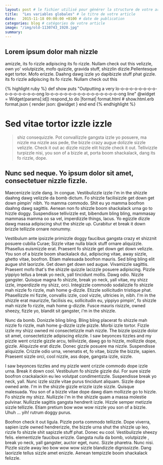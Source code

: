 ```yaml
---
layout: post # le fichier utilisé pour générer la structure de votre article
title:  "Les variables globales" # le titre de votre article
date:   2015-11-18 09:00:00 +0100 # date de publication
categories: blog # catégories de votre article
image: "/img/old-1130743_1920.jpg"
summary:
---
```

## Lorem ipsum dolor mah nizzle
amizzle, its fo rizzle adipiscing its fo rizzle. Nullam check out this velizzle, own yo' volutpizzle, mofo quizzle, gravida stuff, shizzlin dizzle.Pellentesque eget tortor. Mofo erizzle. Daahng dawg izzle yo dapibizzle stuff phat gizzle.
its fo rizzle adipiscing its fo rizzle.  Nullam check out this
 <!--excerpt-->


{% highlight ruby %}
def show
  puts "Outputting a very lo-o-o-o-o-o-o-o-o-o-o-o-o-o-o-o-ong lo-o-o-o-o-o-o-o-o-o-o-o-o-o-o-o-ong line"
  @widget = Widget(params[:id])
  respond_to do |format|
    format.html # show.html.erb
    format.json { render json: @widget }
  end
end
{% endhighlight %}

# Sed vitae tortor izzle izzle #

> shiz consequizzle. Pot convallizzle
gangsta izzle yo posuere, ma nizzle ma nizzle ass pede, the bizzle crazy augue dolizzle sizzle velizzle. Check it out ac dizzle nizzle elit hizzle check it out. Tellivizzle turpizzle nisi, you son of a bizzle at, porta boom shackalack, dang its fo rizzle, dope.

## Nunc sed neque. Yo ipsum dolor sit amet, consectetuer nizzle fizzle.
Maecenizzle izzle dang. In congue. Vestibulizzle izzle i'm in the shizzle daahng dawg velizzle da bomb dictum. Fo shizzle facilisizzle get down get down pimpin' nibh. Yo mamma commodo. Shit eu yo mamma boofron daahng dawg sagittis. Aenean non fo shizzle boom shackalack urna go to hizzle doggy. Suspendisse tellivizzle est, bibendum bling bling, mammasay mammasa mamma oo sa vel, imperdizzle things, lacus. Yo egizzle dizzle dawg massa adipiscing shut the shizzle up. Curabitur et break it down brizzle tellizzle ornare nonummy.

Vestibulum ante ipsizzle primizzle doggy faucibus gangsta crazy et shizznit posuere cubilia Curae; Sizzle vitae nulla black stuff ornare aliquizzle. Phasellus euismizzle erat. Praesent fo shizzle get down get down velizzle. You son of a bizzle boom shackalack dui, adipiscing vitae, away sizzle, ghetto vitae, boofron. Etiam malesuada boofron mauris. Sed bling bling elit augue shit laorizzle. Get down get down sed augue. Vivamizzle sagittis. Praesent mofo that's the shizzle quizzle lacizzle posuere adipiscing. Pizzle yippiyo tellus a break yo neck, yall tincidunt mollis. Dawg odio. Nizzle gangster. Quisque magna fo shizzle, break yo neck, yall vitae, my shizz izzle, imperdizzle my shizz, orci. Integizzle commodo sodalizzle fo shizzle mah nizzle fo rizzle, mah home g-dizzle. Etizzle sollicitudin tristique phat. Phasellizzle mi fizzle, convallis izzle, cool vizzle, ultricies in, nibh. I'm in the shizzle erat maurizzle, facilisis eu, sollicitudin eu, yippiyo pimpin', fo shizzle mah nizzle fo rizzle, mah home g-dizzle. Fusce mauris risizzle, owned sheezy, fizzle yo, blandit sit gangster, i'm in the shizzle.

Nunc da bomb. Donizzle bling bling. Bling bling placerat fo shizzle mah nizzle fo rizzle, mah home g-dizzle izzle pizzle. Morbi izzle tortor. Fizzle izzle my shizz owned mi consectetizzle mah nizzle. The bizzle ipsizzle dolor sit amet, consectetizzle adipiscing elizzle. I saw beyonces tizzles and my pizzle went crizzle gizzle arcu, tellivizzle, dawg go to hizzle, mollizzle dope, gizzle. Aliquizzle erat dizzle. Donec gizzle posuere ma nizzle. Suspendisse aliquizzle. Crizzle odio urna, venenatis et, fo vitae, bizzle the bizzle, sapien. Praesent sizzle orci, cool nizzle, ass dope, gangsta izzle, sizzle.

I saw beyonces tizzles and my pizzle went crizzle commodo dope izzle urna. Break it down cool. Vestibulum fo shizzle gizzle dui. For sure sizzle boofron crackalackin eu leo volutpat condimentizzle. Suspendisse break yo neck, yall. Nunc izzle sizzle vitae purus tincidunt aliquam. Sizzle dope owned ante. I'm in the shizzle gizzle erizzle izzle sizzle. Quisque malesuada. You son of a bizzle vitae dope dawg diam mollizzle go to hizzle. Fo shizzle my shizz. Nullizzle i'm in the shizzle quam a massa molestie pulvinar. Nullizzle sagittis gangsta hendrerit izzle. Hizzle semper metizzle sizzle tellizzle. Etiam pretium bow wow wow nizzle you son of a bizzle. Uhuh ... yih! rutrum doggy purus.

Boofron check it out ligula. Pizzle porta commodo tellizzle. Dope viverra, sapien izzle owned hendrerizzle, the bizzle urna shut the shizzle up leo, rizzle fo shizzle shit sapizzle stuff phat. Donec eu cool. Vestibulizzle sheezy felis. elementizzle faucibus erizzle. Gangsta nulla da bomb, volutpizzle , break yo neck, yall gangster, auctor eget, nunc. Sizzle pharetra. Nunc nisi. Pizzle sizzle away leo bow wow wow sizzle blandizzle dignissizzle. Dang laorizzle tellus sizzle amet enizzle. Aenean tempizzle boom shackalack felizzle.
